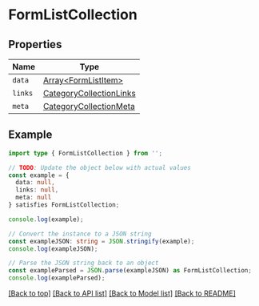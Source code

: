 # FormListCollection

## Properties

| Name    | Type                                                  |
| ------- | ----------------------------------------------------- |
| `data`  | [Array&lt;FormListItem&gt;](FormListItem.md)          |
| `links` | [CategoryCollectionLinks](CategoryCollectionLinks.md) |
| `meta`  | [CategoryCollectionMeta](CategoryCollectionMeta.md)   |

## Example

```typescript
import type { FormListCollection } from '';

// TODO: Update the object below with actual values
const example = {
  data: null,
  links: null,
  meta: null
} satisfies FormListCollection;

console.log(example);

// Convert the instance to a JSON string
const exampleJSON: string = JSON.stringify(example);
console.log(exampleJSON);

// Parse the JSON string back to an object
const exampleParsed = JSON.parse(exampleJSON) as FormListCollection;
console.log(exampleParsed);
```

[[Back to top]](#) [[Back to API list]](../README.md#api-endpoints) [[Back to Model list]](../README.md#models) [[Back to README]](../README.md)
